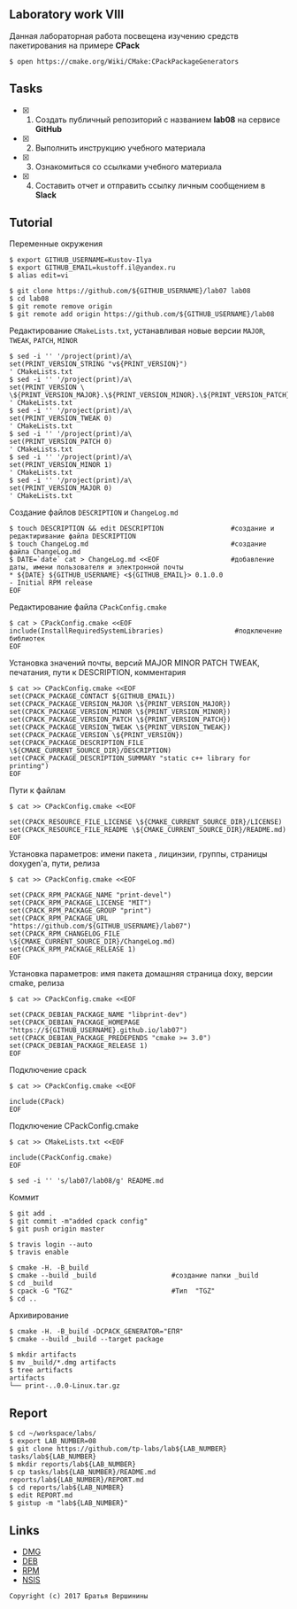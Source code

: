 ## Laboratory work VIII

Данная лабораторная работа посвещена изучению средств пакетирования на примере **CPack**

```ShellSession
$ open https://cmake.org/Wiki/CMake:CPackPackageGenerators
```

## Tasks

- [X] 1. Создать публичный репозиторий с названием **lab08** на сервисе **GitHub**
- [X] 2. Выполнить инструкцию учебного материала
- [X] 3. Ознакомиться со ссылками учебного материала
- [X] 4. Составить отчет и отправить ссылку личным сообщением в **Slack**

## Tutorial

Переменные окружения
```ShellSession
$ export GITHUB_USERNAME=Kustov-Ilya
$ export GITHUB_EMAIL=kustoff.il@yandex.ru 
$ alias edit=vi
```

```ShellSession
$ git clone https://github.com/${GITHUB_USERNAME}/lab07 lab08 
$ cd lab08 
$ git remote remove origin 
$ git remote add origin https://github.com/${GITHUB_USERNAME}/lab08 
```

Редактирование `CMakeLists.txt`, устанавливая новые версии `MAJOR`, `TWEAK`, `PATCH`, `MINOR`
```ShellSession
$ sed -i '' '/project(print)/a\
set(PRINT_VERSION_STRING "v${PRINT_VERSION}")
' CMakeLists.txt
$ sed -i '' '/project(print)/a\
set(PRINT_VERSION \
\${PRINT_VERSION_MAJOR}.\${PRINT_VERSION_MINOR}.\${PRINT_VERSION_PATCH}.\${PRINT_VERSION_TWEAK})
' CMakeLists.txt
$ sed -i '' '/project(print)/a\
set(PRINT_VERSION_TWEAK 0)
' CMakeLists.txt
$ sed -i '' '/project(print)/a\
set(PRINT_VERSION_PATCH 0)
' CMakeLists.txt
$ sed -i '' '/project(print)/a\ 
set(PRINT_VERSION_MINOR 1)
' CMakeLists.txt
$ sed -i '' '/project(print)/a\ 
set(PRINT_VERSION_MAJOR 0)
' CMakeLists.txt
```

Создание файлов `DESCRIPTION` и `ChangeLog.md`
```ShellSession
$ touch DESCRIPTION && edit DESCRIPTION                 #создание и редактиривание файла DESCRIPTION
$ touch ChangeLog.md                                    #создание файла ChangeLog.md
$ DATE=`date` cat > ChangeLog.md <<EOF                  #добавление даты, имени пользователя и электронной почты
* ${DATE} ${GITHUB_USERNAME} <${GITHUB_EMAIL}> 0.1.0.0
- Initial RPM release
EOF
```

Редактирование файла `CPackConfig.cmake`
```ShellSession
$ cat > CPackConfig.cmake <<EOF
include(InstallRequiredSystemLibraries)                  #подключение библиотек
EOF
```

Установка значений почты, версий MAJOR MINOR PATCH TWEAK, печатания, пути к DESCRIPTION, комментария
```ShellSession
$ cat >> CPackConfig.cmake <<EOF
set(CPACK_PACKAGE_CONTACT ${GITHUB_EMAIL})                                  
set(CPACK_PACKAGE_VERSION_MAJOR \${PRINT_VERSION_MAJOR})                     
set(CPACK_PACKAGE_VERSION_MINOR \${PRINT_VERSION_MINOR})
set(CPACK_PACKAGE_VERSION_PATCH \${PRINT_VERSION_PATCH})           
set(CPACK_PACKAGE_VERSION_TWEAK \${PRINT_VERSION_TWEAK})                    
set(CPACK_PACKAGE_VERSION \${PRINT_VERSION})                                  
set(CPACK_PACKAGE_DESCRIPTION_FILE \${CMAKE_CURRENT_SOURCE_DIR}/DESCRIPTION)
set(CPACK_PACKAGE_DESCRIPTION_SUMMARY "static c++ library for printing")      
EOF
```

Пути к файлам
```ShellSession
$ cat >> CPackConfig.cmake <<EOF

set(CPACK_RESOURCE_FILE_LICENSE \${CMAKE_CURRENT_SOURCE_DIR}/LICENSE)       
set(CPACK_RESOURCE_FILE_README \${CMAKE_CURRENT_SOURCE_DIR}/README.md)      
EOF
```
Установка параметров: имени пакета , лицинзии, группы, страницы doxygen'a, пути, релиза
```ShellSession
$ cat >> CPackConfig.cmake <<EOF

set(CPACK_RPM_PACKAGE_NAME "print-devel")                                
set(CPACK_RPM_PACKAGE_LICENSE "MIT")                                    
set(CPACK_RPM_PACKAGE_GROUP "print")                                      
set(CPACK_RPM_PACKAGE_URL "https://github.com/${GITHUB_USERNAME}/lab07")    
set(CPACK_RPM_CHANGELOG_FILE \${CMAKE_CURRENT_SOURCE_DIR}/ChangeLog.md)     
set(CPACK_RPM_PACKAGE_RELEASE 1)                                          
EOF
```

Установка параметров: имя пакета домашняя страница doxy, версии cmake, релиза
```ShellSession
$ cat >> CPackConfig.cmake <<EOF

set(CPACK_DEBIAN_PACKAGE_NAME "libprint-dev")                                  
set(CPACK_DEBIAN_PACKAGE_HOMEPAGE "https://${GITHUB_USERNAME}.github.io/lab07") 
set(CPACK_DEBIAN_PACKAGE_PREDEPENDS "cmake >= 3.0")                             
set(CPACK_DEBIAN_PACKAGE_RELEASE 1)                                             
EOF
```
Подключение cpack
```ShellSession
$ cat >> CPackConfig.cmake <<EOF

include(CPack)
EOF
```
Подключение CPackConfig.cmake
```ShellSession
$ cat >> CMakeLists.txt <<EOF

include(CPackConfig.cmake) 
EOF 
```

```ShellSession
$ sed -i '' 's/lab07/lab08/g' README.md 
```

Коммит
```ShellSession
$ git add . 
$ git commit -m"added cpack config" 
$ git push origin master 
```


```ShellSession
$ travis login --auto 
$ travis enable 
```

```ShellSession
$ cmake -H. -B_build 
$ cmake --build _build                   #создание папки _build
$ cd _build
$ cpack -G "TGZ"                         #Тип  "TGZ"
$ cd ..
```

Архивирование
```ShellSession
$ cmake -H. -B_build -DCPACK_GENERATOR="ЕПЯ" 
$ cmake --build _build --target package 
```

```ShellSession
$ mkdir artifacts 
$ mv _build/*.dmg artifacts 
$ tree artifacts
artifacts
└── print-..0.0-Linux.tar.gz
```

## Report

```ShellSession
$ cd ~/workspace/labs/
$ export LAB_NUMBER=08
$ git clone https://github.com/tp-labs/lab${LAB_NUMBER} tasks/lab${LAB_NUMBER}
$ mkdir reports/lab${LAB_NUMBER}
$ cp tasks/lab${LAB_NUMBER}/README.md reports/lab${LAB_NUMBER}/REPORT.md
$ cd reports/lab${LAB_NUMBER}
$ edit REPORT.md
$ gistup -m "lab${LAB_NUMBER}"
```

## Links

- [DMG](https://cmake.org/cmake/help/latest/module/CPackDMG.html)
- [DEB](https://cmake.org/cmake/help/latest/module/CPackDeb.html)
- [RPM](https://cmake.org/cmake/help/latest/module/CPackRPM.html)
- [NSIS](https://cmake.org/cmake/help/latest/module/CPackNSIS.html)

```
Copyright (c) 2017 Братья Вершинины
```
